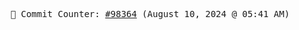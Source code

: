 <p align="center">
    <samp>
        📮 Commit Counter: <a href="https://github.com/Javascript-void0/Javascript-void0/commits/main">#98364</a> (August 10, 2024 @ 05:41 AM)
    </samp>
</p>